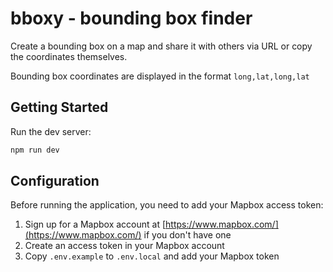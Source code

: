 # bboxy - bounding box finder

Create a bounding box on a map and share it with others via URL or copy the coordinates themselves.

Bounding box coordinates are displayed in the format `long,lat,long,lat`

## Getting Started

Run the dev server:

```sh
npm run dev
```

## Configuration

Before running the application, you need to add your Mapbox access token:

1. Sign up for a Mapbox account at [https://www.mapbox.com/](https://www.mapbox.com/) if you don't have one
2. Create an access token in your Mapbox account
3. Copy `.env.example` to `.env.local` and add your Mapbox token
